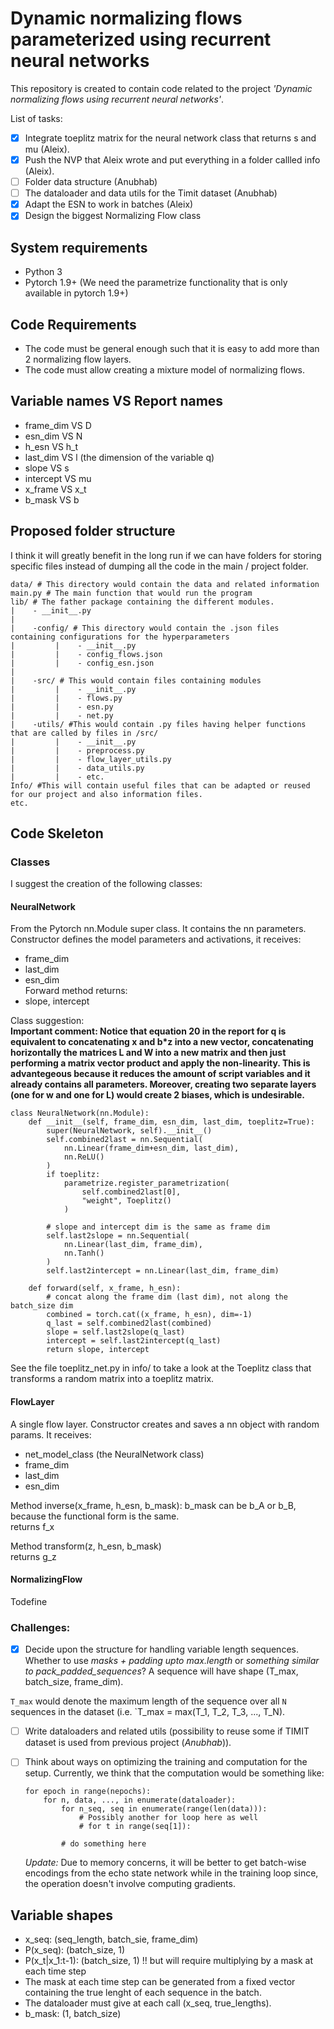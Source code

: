 # Dynamic normalizing flows parameterized using recurrent neural networks

This repository is created to contain code related to the project *'Dynamic normalizing flows using recurrent neural networks'*. 

List of tasks:
- [x] Integrate toeplitz matrix for the neural network class that returns s and mu (Aleix).
- [x] Push the NVP that Aleix wrote and put everything in a folder callled info (Aleix).
- [ ] Folder data structure (Anubhab)
- [ ] The dataloader and data utils for the Timit dataset (Anubhab)
- [x] Adapt the ESN to work in batches (Aleix)
- [x] Design the biggest Normalizing Flow class

## System requirements
- Python 3
- Pytorch 1.9+ (We need the parametrize functionality that is only available in pytorch 1.9+)

## Code Requirements
- The code must be general enough such that it is easy to add more than 2 normalizing flow layers.
- The code must allow creating a mixture model of normalizing flows.

## Variable names VS Report names
- frame_dim VS D  
- esn_dim VS N  
- h_esn VS h_t  
- last_dim VS l  (the dimension of the variable q)  
- slope VS s  
- intercept VS mu
- x_frame VS x_t  
- b_mask VS b  

## Proposed folder structure
I think it will greatly benefit in the long run if we can have folders for storing specific files instead of dumping all the code in the main / project folder.
```
data/ # This directory would contain the data and related information
main.py # The main function that would run the program
lib/ # The father package containing the different modules.
|    - __init__.py
|
|    -config/ # This directory would contain the .json files containing configurations for the hyperparameters
|         |    - __init__.py
|         |    - config_flows.json
|         |    - config_esn.json
|     
|    -src/ # This would contain files containing modules
|         |    - __init__.py
|         |    - flows.py
|         |    - esn.py
|         |    - net.py
|    -utils/ #This would contain .py files having helper functions that are called by files in /src/
|         |    - __init__.py
|         |    - preprocess.py
|         |    - flow_layer_utils.py
|         |    - data_utils.py
|         |    - etc.
Info/ #This will contain useful files that can be adapted or reused for our project and also information files.
etc.
```
## Code Skeleton
### Classes
I suggest the creation of the following classes:
#### NeuralNetwork
From the Pytorch nn.Module super class. It contains the nn parameters.  
Constructor defines the model parameters and activations, it receives:  
- frame_dim     
- last_dim  
- esn_dim      
Forward method returns:  
- slope, intercept

Class suggestion:  
**Important comment: Notice that equation 20 in the report for q is equivalent to concatenating x and b*z into a new vector, concatenating horizontally the matrices L and W into a new matrix and then just performing a matrix vector product and apply the non-linearity. This is advantegeous because it reduces the amount of script variables and it already contains all parameters. Moreover, creating two separate layers (one for w and one for L) would create 2 biases, which is undesirable.**  
```
class NeuralNetwork(nn.Module):
    def __init__(self, frame_dim, esn_dim, last_dim, toeplitz=True):
        super(NeuralNetwork, self).__init__()
        self.combined2last = nn.Sequential(
            nn.Linear(frame_dim+esn_dim, last_dim),
            nn.ReLU()
        )
        if toeplitz:
            parametrize.register_parametrization(
                self.combined2last[0], 
                "weight", Toeplitz()
            )        
        
        # slope and intercept dim is the same as frame dim
        self.last2slope = nn.Sequential(
            nn.Linear(last_dim, frame_dim),
            nn.Tanh()
        )
        self.last2intercept = nn.Linear(last_dim, frame_dim)
        
    def forward(self, x_frame, h_esn):
        # concat along the frame dim (last dim), not along the batch_size dim
        combined = torch.cat((x_frame, h_esn), dim=-1)  
        q_last = self.combined2last(combined)
        slope = self.last2slope(q_last)
        intercept = self.last2intercept(q_last)
        return slope, intercept
```
See the file toeplitz_net.py in info/ to take a look at the Toeplitz class that transforms a random matrix into a toeplitz matrix.

#### FlowLayer
A single flow layer.
Constructor creates and saves a nn object with random params. It receives:  
- net_model_class (the NeuralNetwork class)
- frame_dim     
- last_dim  
- esn_dim      

Method inverse(x_frame, h_esn, b_mask):
b_mask can be b_A or b_B, because the functional form is the same.  
returns f_x    

Method transform(z, h_esn, b_mask)    
returns g_z


#### NormalizingFlow
Todefine

### Challenges:
- [x] Decide upon the structure for handling variable length sequences. Whether to use *masks + padding upto max.length* or *something similar to pack_padded_sequences*? 
A sequence will have shape (T_max, batch_size, frame_dim).  

`T_max` would denote the maximum length of the sequence over all `N` sequences in the dataset (i.e. `T_max = max(T_1, T_2, T_3, ..., T_N).

- [ ] Write dataloaders and related utils (possibility to reuse some if TIMIT dataset is used from previous project (*Anubhab*)).

- [ ] Think about ways on optimizing the training and computation for the setup. Currently, we think that the computation would be something like:
    ```
    for epoch in range(nepochs):
        for n, data, ..., in enumerate(dataloader):
            for n_seq, seq in enumerate(range(len(data))):
                # Possibly another for loop here as well
                # for t in range(seq[1]):

            # do something here 
    ```
    *Update:* Due to memory concerns, it will be better to get batch-wise encodings from the echo state network while in the training loop since, the operation doesn't involve computing gradients. 

## Variable shapes

- x_seq: (seq_length, batch_sie, frame_dim)
- P(x_seq): (batch_size, 1) 
- P(x_t|x_1:t-1): (batch_size, 1) !! but will require multiplying by a mask at each time step
- The mask at each time step can be generated from a fixed vector containing the true lenght of each sequence in the batch.
- The dataloader must give at each call (x_seq, true_lengths).
- b_mask: (1, batch_size)

